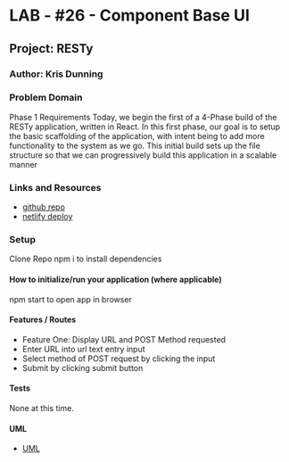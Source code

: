 # LAB - #26 - Component Base UI

## Project: RESTy

### Author: Kris Dunning

### Problem Domain  

Phase 1 Requirements
Today, we begin the first of a 4-Phase build of the RESTy application, written in React. In this first phase, our goal is to setup the basic scaffolding of the application, with intent being to add more functionality to the system as we go. This initial build sets up the file structure so that we can progressively build this application in a scalable manner

### Links and Resources

- [github repo](https://github.com/KrisDunning/resty)
- [netlify deploy](https://kd-resty.netlify.app/)

### Setup

Clone Repo
npm i to install dependencies

#### How to initialize/run your application (where applicable)

npm start to open app in browser

#### Features / Routes

- Feature One: Display URL and POST Method requested
- Enter URL into url text entry input
- Select method of POST request by clicking the input
- Submit by clicking submit button

#### Tests
None at this time.
<!-- - How do you run tests?
- Any tests of note?
- Describe any tests that you did not complete, skipped, etc -->

#### UML

- [UML](./RESTy_UML_Phase1.png)
